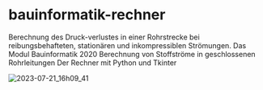 # bauinformatik-rechner
Berechnung des Druck-verlustes in einer Rohrstrecke bei reibungsbehafteten, stationären und inkompressiblen Strömungen.
Das Modul Bauinformatik 2020
Berechnung von Stoffströme in geschlossenen Rohrleitungen
Der Rechner mit Python und Tkinter


![2023-07-21_16h09_41](https://github.com/iris-inohosa/bauinformatik-rechner/assets/89853648/e362c094-0c43-4a51-94c8-a46b2bb37d0f)
